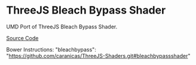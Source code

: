 ThreeJS Bleach Bypass Shader
===============

UMD Port of ThreeJS Bleach Bypass Shader.


[Source Code](https://github.com/mrdoob/three.js/blob/master/examples/js/shaders/BleachBypassShader.js)


Bower Instructions:
"bleachbypass": "https://github.com/caranicas/ThreeJS-Shaders.git#bleachbypassshader"
